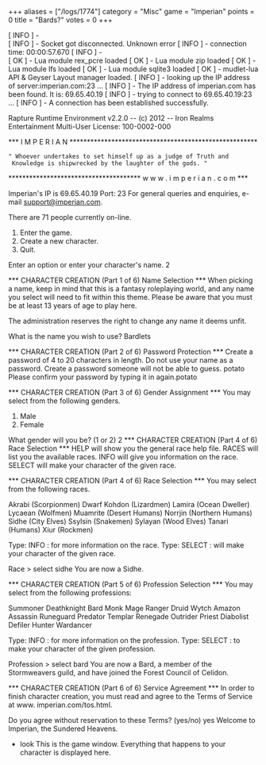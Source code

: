 +++
aliases = ["/logs/1774"]
category = "Misc"
game = "Imperian"
points = 0
title = "Bards?"
votes = 0
+++

[ INFO ]  -                 
[ INFO ]  -  Socket got disconnected. Unknown error
[ INFO ]  -  connection time: 00:00:57.670
[ INFO ]  -                 
[  OK  ]  -  Lua module rex_pcre loaded
[  OK  ]  -  Lua module zip loaded
[  OK  ]  -  Lua module lfs loaded
[  OK  ]  -  Lua module sqlite3 loaded
[  OK  ]  -  mudlet-lua API & Geyser Layout manager loaded.
[ INFO ]  -  looking up the IP address of server:imperian.com:23 ...
[ INFO ]  -  The IP address of imperian.com has been found. It is: 69.65.40.19
[ INFO ]  -  trying to connect to 69.65.40.19:23 ...
[ INFO ]  -  A connection has been established successfully.


Rapture Runtime Environment v2.2.0 -- (c) 2012 -- Iron Realms Entertainment
Multi-User License: 100-0002-000


  *** I M P E R I A N ******************************************************

    " Whoever undertakes to set himself up as a judge of Truth and
     Knowledge is shipwrecked by the laughter of the gods. "
   
  ************************************** w w w . i m p e r i a n . c o m ***
   
   Imperian's IP is 69.65.40.19  Port: 23
   For general queries and enquiries, e-mail support@imperian.com.
   
   There are 71 people currently on-line.

   1. Enter the game.
   2. Create a new character.
   3. Quit.

Enter an option or enter your character's name. 2


*** CHARACTER CREATION (Part 1 of 6) Name Selection ***
When picking a name, keep in mind that this is a fantasy roleplaying world, and
any name you select will need to fit within this theme. Please be aware that 
you must be at least 13 years of age to play here.

The administration reserves the right to change any name it deems unfit.

What is the name you wish to use? Bardlets

*** CHARACTER CREATION (Part 2 of 6) Password Protection ***
Create a password of 4 to 20 characters in length. Do not use your name as a password. Create a 
password someone will not be able to guess. potato
Please confirm your password by typing it in again.potato

*** CHARACTER CREATION (Part 3 of 6) Gender Assignment ***
You may select from the following genders.

  1. Male
  2. Female

What gender will you be? (1 or 2) 2
*** CHARACTER CREATION (Part 4 of 6) Race Selection ***
 HELP          will show you the general race help file.
 RACES         will list you the available races.
 INFO   <race> will give you information on the race.
 SELECT <race> will make your character of the given race.


*** CHARACTER CREATION (Part 4 of 6) Race Selection ***
You may select from the following races.

  Akrabi  (Scorpionmen)        Dwarf
  Kohdon  (Lizardmen)          Lamira   (Ocean Dweller)
  Lycaean (Wolfmen)            Muamrite (Desert Humans)
  Norrjin (Northern Humans)    Sidhe    (City Elves)
  Ssylsin (Snakemen)           Sylayan  (Wood Elves)
  Tanari  (Humans)             Xiur     (Rockmen)

Type: INFO <race>  : for more information on the race.
Type: SELECT <race>: will make your character of the given race.

Race > select sidhe
You are now a Sidhe.


*** CHARACTER CREATION (Part 5 of 6) Profession Selection ***
You may select from the following professions:

  Summoner       Deathknight    Bard
  Monk           Mage           Ranger
  Druid          Wytch          Amazon
  Assassin       Runeguard      Predator
  Templar        Renegade       Outrider
  Priest         Diabolist      Defiler
  Hunter         Wardancer


Type: INFO <profession>  : for more information on the profession.
Type: SELECT <profession>: to make your character of the given profession.

Profession > select bard
You are now a Bard, a member of the Stormweavers guild, and have joined the Forest Council of 
Celidon.


*** CHARACTER CREATION (Part 6 of 6) Service Agreement ***
In order to finish character creation, you must read and agree to the Terms of Service at www.
imperian.com/tos.html.

Do you agree without reservation to these Terms? (yes/no) yes
Welcome to Imperian, the Sundered Heavens.
- look
This is the game window. Everything that happens to your character is displayed here.
